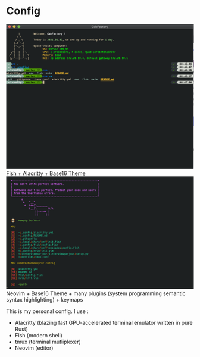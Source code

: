 # Config

![](terminal.png)
Fish + Alacritty + Base16 Theme
![](nvim-welcome.png)
Neovim + Base16 Theme + many plugins (system programming semantic syntax highlighting) +  keymaps

This is my personal config. I use :

* Alacritty (blazing fast GPU-accelerated terminal emulator written in pure Rust)
* Fish (modern shell)
* tmux (terminal mutliplexer)
* Neovim (editor)
